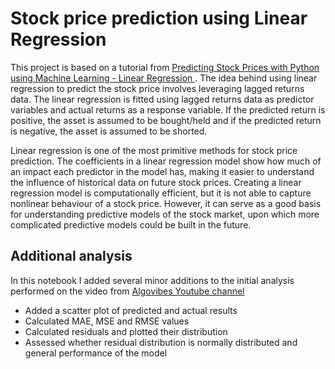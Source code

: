 # Stock price prediction using Linear Regression

This project is based on a tutorial from [Predicting Stock Prices with Python using Machine Learning - Linear Regression
](https://www.youtube.com/watch?v=AXBhrLongC8). The idea behind using linear regression to predict the stock price involves leveraging lagged returns data. The linear regression is fitted using lagged returns data as predictor variables and actual returns as a response variable. If the predicted return is positive, the asset is assumed to be bought/held and if the predicted return is negative, the asset is assumed to be shorted. 

Linear regression is one of the most primitive methods for stock price prediction. The coefficients in a linear regression model show how much of an impact each predictor in the model has, making it easier to understand the influence of historical data on future stock prices. Creating a linear regression model is computationally efficient, but it is not able to capture nonlinear behaviour of a stock price. However, it can serve as a good basis for understanding predictive models of the stock market, upon which more complicated predictive models could be built in the future.

## Additional analysis

In this notebook I added several minor additions to the initial analysis performed on the video from [Algovibes Youtube channel](https://www.youtube.com/@Algovibes)

- Added a scatter plot of predicted and actual results
- Calculated MAE, MSE and RMSE values
- Calculated residuals and plotted their distribution
- Assessed whether residual distribution is normally distributed and general performance of the model
